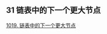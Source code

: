 ## 31 链表中的下一个更大节点


[1019. 链表中的下一个更大节点](https://leetcode-cn.com/problems/next-greater-node-in-linked-list/)